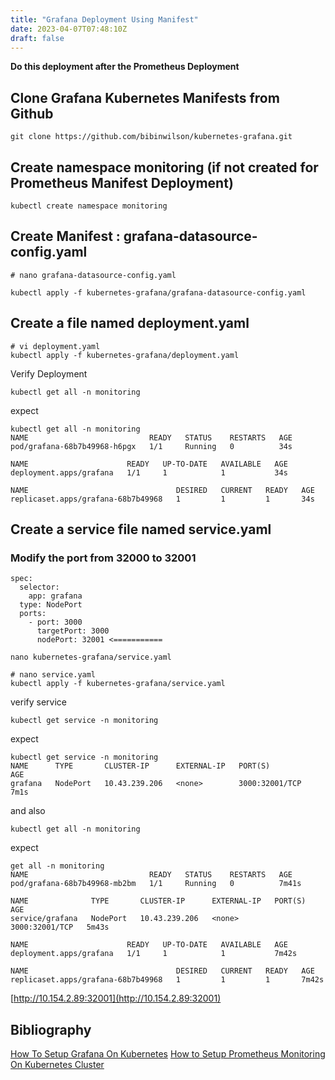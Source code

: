 ```yaml
---
title: "Grafana Deployment Using Manifest"
date: 2023-04-07T07:48:10Z
draft: false
---
```


**Do this deployment after the Prometheus Deployment**

## Clone Grafana Kubernetes Manifests from Github
```
git clone https://github.com/bibinwilson/kubernetes-grafana.git
```
## Create namespace monitoring (if not created for Prometheus Manifest Deployment)
```
kubectl create namespace monitoring
```

## Create Manifest : grafana-datasource-config.yaml

```
# nano grafana-datasource-config.yaml

kubectl apply -f kubernetes-grafana/grafana-datasource-config.yaml
```

## Create a file named deployment.yaml
```
# vi deployment.yaml
kubectl apply -f kubernetes-grafana/deployment.yaml
```
Verify Deployment
```
kubectl get all -n monitoring
```
expect
```
kubectl get all -n monitoring
NAME                           READY   STATUS    RESTARTS   AGE
pod/grafana-68b7b49968-h6pgx   1/1     Running   0          34s

NAME                      READY   UP-TO-DATE   AVAILABLE   AGE
deployment.apps/grafana   1/1     1            1           34s

NAME                                 DESIRED   CURRENT   READY   AGE
replicaset.apps/grafana-68b7b49968   1         1         1       34s
```

## Create a service file named service.yaml
### Modify the port from 32000 to 32001
```
spec:
  selector:
    app: grafana
  type: NodePort
  ports:
    - port: 3000
      targetPort: 3000
      nodePort: 32001 <===========
```

```
nano kubernetes-grafana/service.yaml
```

```
# nano service.yaml
kubectl apply -f kubernetes-grafana/service.yaml
```
verify service
```
kubectl get service -n monitoring
```
expect
```
kubectl get service -n monitoring
NAME      TYPE       CLUSTER-IP      EXTERNAL-IP   PORT(S)          AGE
grafana   NodePort   10.43.239.206   <none>        3000:32001/TCP   7m1s
```
and also
```
kubectl get all -n monitoring
```

expect
```
get all -n monitoring
NAME                           READY   STATUS    RESTARTS   AGE
pod/grafana-68b7b49968-mb2bm   1/1     Running   0          7m41s

NAME              TYPE       CLUSTER-IP      EXTERNAL-IP   PORT(S)          AGE
service/grafana   NodePort   10.43.239.206   <none>        3000:32001/TCP   5m43s

NAME                      READY   UP-TO-DATE   AVAILABLE   AGE
deployment.apps/grafana   1/1     1            1           7m42s

NAME                                 DESIRED   CURRENT   READY   AGE
replicaset.apps/grafana-68b7b49968   1         1         1       7m42s
```
[http://10.154.2.89:32001](http://10.154.2.89:32001)




## Bibliography
[How To Setup Grafana On Kubernetes](https://devopscube.com/setup-grafana-kubernetes/)
[How to Setup Prometheus Monitoring On Kubernetes Cluster](https://devopscube.com/setup-prometheus-monitoring-on-kubernetes/)

